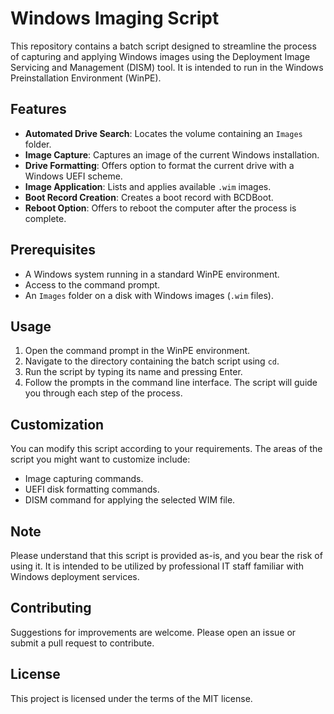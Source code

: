 # Windows Imaging Script

This repository contains a batch script designed to streamline the process of capturing and applying Windows images using the Deployment Image Servicing and Management (DISM) tool. It is intended to run in the Windows Preinstallation Environment (WinPE). 

## Features

- **Automated Drive Search**: Locates the volume containing an `Images` folder.
- **Image Capture**: Captures an image of the current Windows installation.
- **Drive Formatting**: Offers option to format the current drive with a Windows UEFI scheme.
- **Image Application**: Lists and applies available `.wim` images.
- **Boot Record Creation**: Creates a boot record with BCDBoot.
- **Reboot Option**: Offers to reboot the computer after the process is complete.

## Prerequisites

- A Windows system running in a standard WinPE environment.
- Access to the command prompt.
- An `Images` folder on a disk with Windows images (`.wim` files).

## Usage

1. Open the command prompt in the WinPE environment.
2. Navigate to the directory containing the batch script using `cd`.
3. Run the script by typing its name and pressing Enter.
4. Follow the prompts in the command line interface. The script will guide you through each step of the process.

## Customization

You can modify this script according to your requirements. The areas of the script you might want to customize include:

- Image capturing commands.
- UEFI disk formatting commands.
- DISM command for applying the selected WIM file.

## Note

Please understand that this script is provided as-is, and you bear the risk of using it. It is intended to be utilized by professional IT staff familiar with Windows deployment services.

## Contributing

Suggestions for improvements are welcome. Please open an issue or submit a pull request to contribute.

## License

This project is licensed under the terms of the MIT license.
